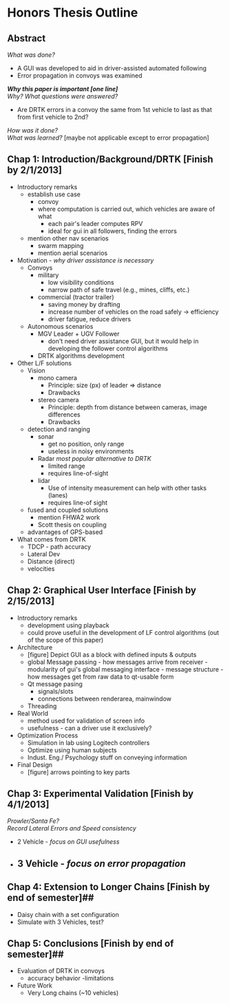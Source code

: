 Honors Thesis Outline
=====================

## Abstract ##
*What was done?*  

- A GUI was developed to aid in driver-assisted automated following  
- Error propagation in convoys was examined  

__*Why this paper is important [one line]*__  
*Why? What questions were answered?*  

- Are DRTK errors in a convoy the same from 1st vehicle to last as that from first vehicle to 2nd?  

*How was it done?*  
*What was learned?* [maybe not applicable except to error propagation]  

## Chap 1: Introduction/Background/DRTK  [Finish by 2/1/2013] ##
- Introductory remarks
    - establish use case
        - convoy
        - where computation is carried out, which vehicles are aware of what
            - each pair's leader computes RPV
            - ideal for gui in all followers, finding the errors
    - mention other nav scenarios
        - swarm mapping
        - mention aerial scenarios
- Motivation - *why driver assistance is necessary*  
    - Convoys 
        - military
            - low visibility conditions
            - narrow path of safe travel (e.g., mines, cliffs, etc.)
        - commercial (tractor trailer)
            - saving money by drafting
            - increase number of vehicles on the road safely -> efficiency
            - driver fatigue, reduce drivers
    - Autonomous scenarios
        - MGV Leader + UGV Follower 
            - don't need driver assistance GUI, but it would help in developing the follower control algorithms
        - DRTK algorithms development
- Other L/F solutions
    - Vision
        - mono camera
            - Principle: size (px) of leader => distance
            - Drawbacks
        - stereo camera
            - Principle: depth from distance between cameras, image differences
            - Drawbacks
    - detection and ranging
        - sonar
            - get no position, only range
            - useless in noisy environments
        - Radar _most popular alternative to DRTK_
            - limited range
            - requires line-of-sight
        - lidar
            - Use of intensity measurement can help with other tasks (lanes)
            -  requires line-of sight
    - fused and coupled solutions
        - mention FHWA2 work
        - Scott thesis on coupling    
    - advantages of GPS-based
- What comes from DRTK
    - TDCP - path accuracy
    - Lateral Dev
    - Distance (direct)
    - velocities

## Chap 2: Graphical User Interface  [Finish by 2/15/2013] ##
- Introductory remarks
    - development using playback
    -  could prove useful in the development of LF control algorithms (out of the scope of this paper)
- Architecture
    - [figure] Depict GUI as a block with defined inputs & outputs
    - global Message passing
            - how messages arrive from receiver - modularity of gui's global messaging interface
            - message structure
            - how messages get from raw data to qt-usable form
    - Qt message pasing
        - signals/slots
        - connections between renderarea, mainwindow
    - Threading
- Real World
    - method used for validation of screen info
    - usefulness - can a driver use it exclusively?
- Optimization Process
    - Simulation in lab using Logitech controllers
    - Optimize using human subjects
    - Indust. Eng./ Psychology stuff on conveying information
- Final Design
    - [figure] arrows pointing to key parts

## Chap 3: Experimental Validation [Finish by 4/1/2013] ##
*Prowler/Santa Fe?*  
*Record Lateral Errors and Speed consistency*  

- 2 Vehicle - *focus on GUI usefulness*  
- 3 Vehicle - *focus on error propagation*  
    - 

## Chap 4: Extension to Longer Chains [Finish by end of semester]##
- Daisy chain with a set configuration
- Simulate with 3 Vehicles, test?


## Chap 5: Conclusions [Finish by end of semester]##
- Evaluation of DRTK in convoys
    - accuracy behavior
    -limitations
-  Future Work 
    - Very Long chains (~10 vehicles)